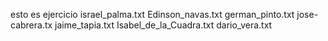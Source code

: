 esto es ejercicio
israel_palma.txt
Edinson_navas.txt
german_pinto.txt
jose-cabrera.tx
jaime_tapia.txt
Isabel_de_la_Cuadra.txt
dario_vera.txt
